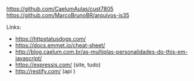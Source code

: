 https://github.com/CaelumAulas/cust7805
https://github.com/MarcoBrunoBR/arquivos-js35

Links:
- https://httpstatusdogs.com/
- https://docs.emmet.io/cheat-sheet/
- http://blog.caelum.com.br/as-multiplas-personalidades-do-this-em-javascript/
- https://expressjs.com/ (site, tudo)
- http://restify.com/ (api )
